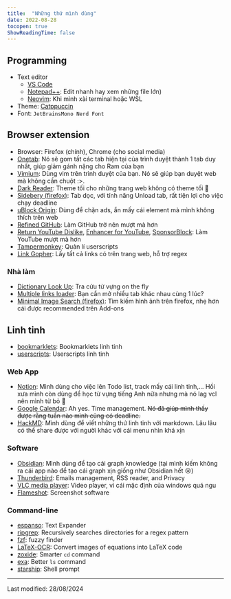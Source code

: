 ```yaml
---
title:  "Những thứ mình dùng"
date: 2022-08-28
tocopen: true
ShowReadingTime: false
---
```


## Programming
- Text editor
    - [VS Code](https://code.visualstudio.com/)
    - [Notepad++](https://notepad-plus-plus.org/): Edit nhanh hay xem những file lớn)
    - [Neovim](https://neovim.io/): Khi mình xài terminal hoặc WSL
- Theme: [Catppuccin](https://github.com/catppuccin/catppuccin)
- Font: `JetBrainsMono Nerd Font`

## Browser extension
- Browser: Firefox (chính), Chrome (cho social media)
- [Onetab](https://www.one-tab.com/): Nó sẽ gom tất các tab hiện tại của trình duyệt thành 1 tab duy nhất, giúp giảm gánh nặng cho Ram của bạn
- [Vimium](https://vimium.github.io/): Dùng vim trên trình duyệt của bạn. Nó sẽ giúp bạn duyệt web mà không cần chuột :>.
- [Dark Reader](https://darkreader.org/): Theme tối cho những trang web không có theme tối 🥲
- [Sidebery (firefox)](https://addons.mozilla.org/en-US/firefox/addon/sidebery/): Tab dọc, với tính năng Unload tab, rất tiện lợi cho việc chạy deadline
- [uBlock Origin](https://ublockorigin.com/): Dùng để chặn ads, ẩn mấy cái element mà mình không thích trên web
- [Refined GitHub](https://github.com/refined-github/refined-github): Làm GitHub trở nên mượt mà hơn
- [Return YouTube Dislike](https://github.com/Anarios/return-youtube-dislike), [Enhancer for YouTube](https://www.mrfdev.com/enhancer-for-youtube), [SponsorBlock](https://github.com/ajayyy/SponsorBlock): Làm YouTube mượt mà hơn
- [Tampermonkey](https://www.tampermonkey.net/): Quản lí userscripts
- [Link Gopher](https://github.com/az0/linkgopher): Lấy tất cả links có trên trang web, hỗ trợ regex

### Nhà làm
- [Dictionary Look Up](https://github.com/ngntrgduc/Dictionary-Look-Up): Tra cứu từ vựng on the fly
- [Multiple links loader](https://github.com/ngntrgduc/Multiple-links-loader): Bạn cần mở nhiều tab khác nhau cùng 1 lúc?
- [Minimal Image Search (firefox)](https://github.com/ngntrgduc/Minimal-image-search): Tìm kiếm hình ảnh trên firefox, nhẹ hơn cái được recommended trên Add-ons

## Linh tinh
- [bookmarklets](https://github.com/ngntrgduc/bookmarklets): Bookmarklets linh tinh
- [userscripts](https://github.com/ngntrgduc/userscripts): Userscripts linh tinh

### Web App
- [Notion](https://www.notion.so/): Mình dùng cho việc lên Todo list, track mấy cái linh tinh,... Hồi xưa mình còn dùng để học từ vựng tiếng Anh nữa nhưng mà nó lag vcl nên mình từ bỏ 🙂
- [Google Calendar](https://calendar.google.com/): Ah yes. Time management. ~~Nó đã giúp mình thấy được rằng tuần nào mình cũng có deadline.~~
- [HackMD](https://hackmd.io/): Mình dùng để viết những thứ linh tinh với markdown. Lâu lâu có thể share được với người khác với cái menu nhìn khá xịn

### Software
- [Obsidian](https://obsidian.md/): Mình dùng để tạo cái graph knowledge (tại mình kiếm không ra cái app nào để tạo cái graph xịn giống như Obsidian hết 😢)
- [Thunderbird](https://www.thunderbird.net/en-US/): Emails management, RSS reader, and Privacy
- [VLC media player](https://www.videolan.org/vlc/): Video player, vì cái mặc định của windows quá ngu
- [Flameshot](https://github.com/flameshot-org/flameshot): Screenshot software

### Command-line
- [espanso](https://github.com/espanso/espanso): Text Expander
- [ripgrep](https://github.com/BurntSushi/ripgrep): Recursively searches directories for a regex pattern
- [fzf](https://github.com/junegunn/fzf): fuzzy finder
- [LaTeX-OCR](https://github.com/lukas-blecher/LaTeX-OCR): Convert images of equations into LaTeX code
- [zoxide](https://github.com/ajeetdsouza/zoxide): Smarter `cd` command
- [exa](https://github.com/ogham/exa): Better `ls` command
- [starship](https://github.com/starship/starship): Shell prompt

---
Last modified: 28/08/2024